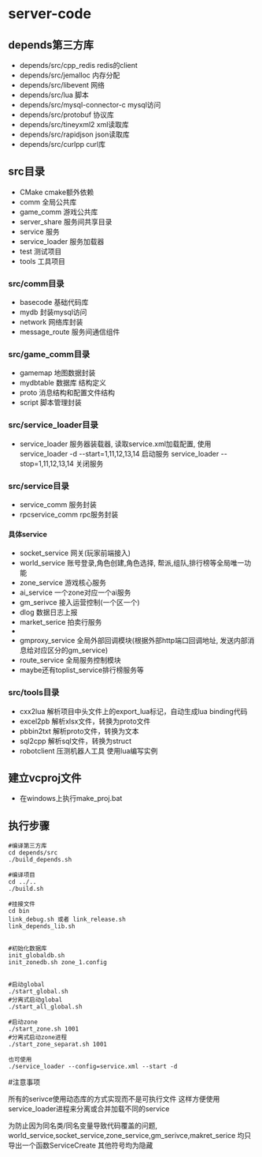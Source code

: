 # server-code

## depends第三方库


* depends/src/cpp_redis redis的client
* depends/src/jemalloc 内存分配
* depends/src/libevent 网络
* depends/src/lua 脚本
* depends/src/mysql-connector-c mysql访问
* depends/src/protobuf 协议库
* depends/src/tineyxml2 xml读取库
* depends/src/rapidjson json读取库
* depends/src/curlpp curl库

## src目录
* CMake cmake额外依赖
* comm 全局公共库
* game_comm 游戏公共库
* server_share 服务间共享目录
* service 服务
* service_loader 服务加载器
* test 测试项目
* tools 工具项目

### src/comm目录
* basecode 基础代码库
* mydb 封装mysql访问
* network 网络库封装
* message_route 服务间通信组件

### src/game_comm目录
* gamemap 地图数据封装
* mydbtable 数据库 结构定义
* proto 消息结构和配置文件结构
* script 脚本管理封装

### src/service_loader目录
* service_loader 服务器装载器, 读取service.xml加载配置, 使用service_loader -d --start=1,11,12,13,14 启动服务 service_loader --stop=1,11,12,13,14 关闭服务

### src/service目录
* service_comm 服务封装
* rpcservice_comm rpc服务封装
#### 具体service
* socket_service 网关(玩家前端接入)
* world_service 账号登录,角色创建,角色选择, 帮派,组队,排行榜等全局唯一功能
* zone_service 游戏核心服务
* ai_service 一个zone对应一个ai服务
* gm_serivce 接入运营控制(一个区一个)
* dlog 数据日志上报
* market_serice 拍卖行服务
*   
* gmproxy_service 全局外部回调模块(根据外部http端口回调地址, 发送内部消息给对应区分的gm_service)
* route_service 全局服务控制模块
* maybe还有toplist_service排行榜服务等

### src/tools目录
* cxx2lua       解析项目中头文件上的export_lua标记，自动生成lua binding代码
* excel2pb      解析xlsx文件，转换为proto文件 
* pbbin2txt     解析proto文件，转换为文本
* sql2cpp       解析sql文件，转换为struct
* robotclient   压测机器人工具 使用lua编写实例


## 建立vcproj文件
* 在windows上执行make_proj.bat

## 执行步骤

```
#编译第三方库
cd depends/src
./build_depends.sh

#编译项目
cd ../..
./build.sh

#挂接文件
cd bin
link_debug.sh 或者 link_release.sh
link_depends_lib.sh


#初始化数据库
init_globaldb.sh
init_zonedb.sh zone_1.config


#启动global
./start_global.sh
#分离式启动global
./start_all_global.sh

#启动zone
./start_zone.sh 1001
#分离式启动zone进程
./start_zone_separat.sh 1001

也可使用
./service_loader --config=service.xml --start -d
```


#注意事项

所有的serivce使用动态库的方式实现而不是可执行文件
这样方便使用service_loader进程来分离或合并加载不同的service

为防止因为同名类/同名变量导致代码覆盖的问题, 
world_service,socket_service,zone_service,gm_serivce,makret_serice
均只导出一个函数ServiceCreate
其他符号均为隐藏
